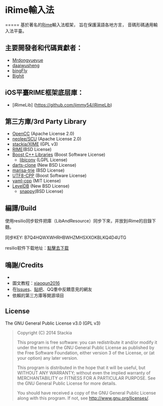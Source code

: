 # iRime輸入法

=====
基於著名的[Rime]輸入法框架，
旨在保護漢語各地方言，
音碼形碼通用輸入法平臺。







## 主要開發者和代碼貢獻者：

- [Mrdongyueyue](https://github.com/Mrdongyueyue)
- [daaiwusheng](https://github.com/daaiwusheng)
- [bingFly](https://github.com/bingFly)
- [Bighit](https://github.com/Bighit)



## iOS平臺RIME框架底层庫：

- [iRimeLib] (https://github.com/jimmy54/iRimeLib)


## 第三方庫/3rd Party Library
- [OpenCC](https://github.com/BYVoid/OpenCC) (Apache License 2.0)
- [neolee/SCU](https://github.com/BYVoid/OpenCC) (Apache License 2.0)
- [stackia/XIME](https://github.com/stackia/XIME) (GPL v3)
- [RIME](http://rime.im)(BSD License)
 - [Boost C++ Libraries](http://www.boost.org/) (Boost Software License)
   - [libiconv](http://www.gnu.org/software/libiconv/) (LGPL License)
 - [darts-clone](https://code.google.com/p/darts-clone/) (New BSD License)
 - [marisa-trie](https://code.google.com/p/marisa-trie/) (BSD License)
 - [UTF8-CPP](http://utfcpp.sourceforge.net/) (Boost Software License)
 - [yaml-cpp](https://code.google.com/p/yaml-cpp/) (MIT License)
 - [LevelDB](https://github.com/google/leveldb) (New BSD License)
   - [snappy](https://google.github.io/snappy/)(BSD License)

## 編譯/Build

使用resilio同步软件把庫（LibAndResource）同步下來，并放到iRime的目錄下麵。

同步KEY: B7Q4HQWXWHRHBWHZMHSXXOKBLKQ4D4UTG

resilio软件下载地址：[點擊去下载](https://www.resilio.com/)

## 鳴謝/Credits
- [Rime]: [佛振](https://github.com/lotem)
- 圖文教程：[xiaoqun2016](https://github.com/xiaoqun2016)
- 在[Issues](https://github.com/jimmy54/iRime/issues)、[貼吧](http://tieba.baidu.com/f?kw=rime)、QQ羣中反饋意見的網友
- 依賴的第三方庫等開源項目

[Rime]: http://rime.im


## License
The GNU General Public License v3.0 (GPL v3)

>Copyright (C) 2014 Stackia
> 
>This program is free software: you can redistribute it and/or modify it under the terms of the GNU General Public License as published by the Free Software Foundation, either version 3 of the License, or (at your option) any later version.
> 
>This program is distributed in the hope that it will be useful, but WITHOUT ANY WARRANTY; without even the implied warranty of MERCHANTABILITY or FITNESS FOR A PARTICULAR PURPOSE.  See the GNU General Public License for more details.
> 
>You should have received a copy of the GNU General Public License along with this program.  If not, see <http://www.gnu.org/licenses/>.



